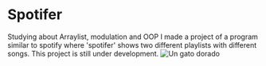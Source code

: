 # Spotifer
Studying about Arraylist, modulation and OOP I made a project of a program similar to spotify where 'spotifer' shows two different playlists with different songs. This project is still under development.
![Un gato dorado](https://imgs.search.brave.com/J7m1wZ1LdS7r11ivJJ1P2Aa2nmUgreQJGvh1QkoOZdI/rs:fit:1200:500:1/g:ce/aHR0cHM6Ly9yYWRp/Y2Fsd2ViZGVzaWdu/LmNvLnVrL3dwLWNv/bnRlbnQvdXBsb2Fk/cy8yMDE5LzEwL3Nw/b3RpZnktYmFubmVy/LmpwZw)
